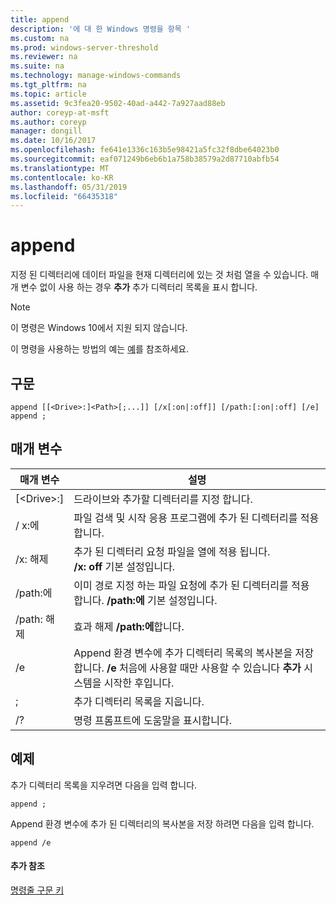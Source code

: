 ```yaml
---
title: append
description: '에 대 한 Windows 명령을 항목 '
ms.custom: na
ms.prod: windows-server-threshold
ms.reviewer: na
ms.suite: na
ms.technology: manage-windows-commands
ms.tgt_pltfrm: na
ms.topic: article
ms.assetid: 9c3fea20-9502-40ad-a442-7a927aad88eb
author: coreyp-at-msft
ms.author: coreyp
manager: dongill
ms.date: 10/16/2017
ms.openlocfilehash: fe641e1336c163b5e98421a5fc32f8dbe64023b0
ms.sourcegitcommit: eaf071249b6eb6b1a758b38579a2d87710abfb54
ms.translationtype: MT
ms.contentlocale: ko-KR
ms.lasthandoff: 05/31/2019
ms.locfileid: "66435318"
---
```

# <a name="append"></a>append



지정 된 디렉터리에 데이터 파일을 현재 디렉터리에 있는 것 처럼 열을 수 있습니다. 매개 변수 없이 사용 하는 경우 **추가** 추가 디렉터리 목록을 표시 합니다.

> [!NOTE]
> 이 명령은 Windows 10에서 지원 되지 않습니다.
>

이 명령을 사용하는 방법의 예는 [예](#BKMK_examples)를 참조하세요.

## <a name="syntax"></a>구문

```
append [[<Drive>:]<Path>[;...]] [/x[:on|:off]] [/path:[:on|:off] [/e] 
append ;
```

## <a name="parameters"></a>매개 변수

|     매개 변수     |                                                                                 설명                                                                                 |
|-------------------|-----------------------------------------------------------------------------------------------------------------------------------------------------------------------------|
| [\<Drive>:]<Path> |                                                                 드라이브와 추가할 디렉터리를 지정 합니다.                                                                  |
|       / x:에       |                                                  파일 검색 및 시작 응용 프로그램에 추가 된 디렉터리를 적용합니다.                                                  |
|      /x: 해제       |                                     추가 된 디렉터리 요청 파일을 열에 적용 됩니다.</br>**/x: off** 기본 설정입니다.                                     |
|     /path:에      |                               이미 경로 지정 하는 파일 요청에 추가 된 디렉터리를 적용 합니다. **/path:에** 기본 설정입니다.                               |
|     /path: 해제     |                                                                    효과 해제 **/path:에**합니다.                                                                    |
|        /e         | Append 환경 변수에 추가 디렉터리 목록의 복사본을 저장 합니다. **/e** 처음에 사용할 때만 사용할 수 있습니다 **추가** 시스템을 시작한 후입니다. |
|         ;         |                                                                     추가 디렉터리 목록을 지웁니다.                                                                     |
|        /?         |                                                                    명령 프롬프트에 도움말을 표시합니다.                                                                     |

## <a name="BKMK_examples"></a>예제

추가 디렉터리 목록을 지우려면 다음을 입력 합니다.
```
append ;
```
Append 환경 변수에 추가 된 디렉터리의 복사본을 저장 하려면 다음을 입력 합니다.
```
append /e
```

#### <a name="additional-references"></a>추가 참조

[명령줄 구문 키](command-line-syntax-key.md)
